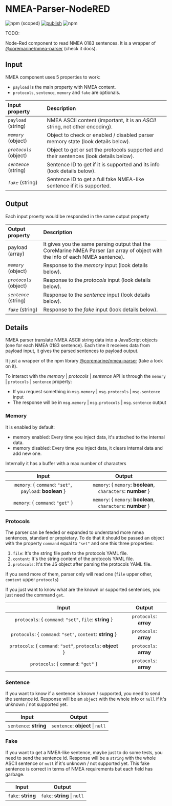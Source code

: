 # NMEA-Parser-NodeRED

![npm (scoped)](https://img.shields.io/npm/v/%40coremarine/TODO:-nodered)
[![publish](https://github.com/core-marine-dev/devices/actions/workflows/TODO:-nodered.yml/badge.svg)](https://github.com/core-marine-dev/devices/actions/workflows/TODO:-nodered.yml)
![npm](https://img.shields.io/npm/dy/%40coremarine/TODO:-nodered)

TODO:

Node-Red component to read NMEA 0183 sentences. It is a wrapper of [@coremarine/nmea-parser](https://www.npmjs.com/package/@coremarine/nmea-parser) (check it docs).

## Input

NMEA component uses 5 properties to work:

- `payload` is the main property with NMEA content.
- `protocols`, `sentence`, `memory` and `fake` are optionals.

| Input property         | Description                                                                            |
| :--------------------- | :------------------------------------------------------------------------------------- |
| `payload` (string)     | NMEA ASCII content (important, it is an *ASCII* string, not other encoding).           |
| *`memory`* (object)    | Object to check or enabled / disabled parser memory state (look details below).        |
| *`protocols`* (object) | Object to get or set the protocols supported and their sentences (look details below). |
| *`sentence`* (string)  | Sentence ID to get if it is supported and its info (look details below).               |
| *`fake`* (string)      | Sentence ID to get a full fake NMEA-like sentence if it is supported.                  |

## Output

Each input proerty would be responded in the same output property

| Output property        | Description                                                                                                                    |
| :--------------------- | :----------------------------------------------------------------------------------------------------------------------------- |
| payload (array)        | It gives you the same parsing output that the CoreMarine NMEA Parser (an array of object with the info of each NMEA sentence). |
| *`memory`* (object)    | Response to the *memory* input (look details below).                                                                           |
| *`protocols`* (object) | Response to the *protocols* input (look details below).                                                                        |
| *`sentence`* (string)  | Response to the *sentence* input (look details below).                                                                         |
| *`fake`* (string)      | Response to the *fake* input (look details below).                                                                             |

## Details

NMEA parser translate NMEA ASCII string data into a JavaScript objects (one for each
NMEA 0183 sentence). Each time it receives data from payload input, it gives the parsed sentences to payload output.

It just a wrapper of the npm library [@coremarine/nmea-parser](https://www.npmjs.com/package/@coremarine/nmea-parser) (take a look on it).

To interact with the *memory* | *protocols* | *sentence* API is through the `memory` | `protocols` | `sentence` property:

- If you request something in `msg.memory` | `msg.protocols` | `msg.sentence` input
- The response will be in `msg.memory` | `msg.protocols` | `msg.sentence` output

### Memory

It is enabled by default:

- memory enabled: Every time you inject data, it's attached to the internal data.
- memory disabled: Every time you inject data, it clears internal data and add new one.

Internally it has a buffer with a max number of characters

|                          Input                           |                            Output                             |
| :------------------------------------------------------: | :-----------------------------------------------------------: |
| `memory`: { `command`: `"set"`, `payload`: **boolean** } | `memory`: { `memory`: **boolean**, `characters`: **number** } |
|             `memory`: { `command`: `"get"` }             | `memory`: { `memory`: **boolean**, `characters`: **number** } |

### Protocols

The parser can be feeded or expanded to understand more nmea sentences, standard or propietary.
To do that it should be passed an object with the property `command` equal to `"set"` and one this three properties:

1. `file`: It's the string file path to the protocols YAML file.
2. `content`: It's the string content of the protocols YAML file.
3. `protocols`: It's the JS object after parsing the protocols YAML file.

If you send more of them, parser only will read one (`file` upper other, `content` upper `protocols`)

If you just want to know what are the known or supported sentences, you just need the command `get`.

|                            Input                             |         Output         |
| :----------------------------------------------------------: | :--------------------: |
|   `protocols`: { `command`: `"set"`, `file`: **string** }    | `protocols`: **array** |
|  `protocols`: { `command`: `"set"`, `content`: **string** }  | `protocols`: **array** |
| `protocols`: { `command`: `"set"`, `protocols`: **object** } | `protocols`: **array** |
|             `protocols`: { `command`: `"get"` }              | `protocols`: **array** |

### Sentence

If you want to know if a sentence is known / supported, you need to send the sentence id.
Response will be an `object` with the whole info or `null` if it's unknown / not supported yet.

|         Input          |              Output              |
| :--------------------: | :------------------------------: |
| `sentence`: **string** | `sentence`: **object** \| `null` |

### Fake

If you want to get a NMEA-like sentence, maybe just to do some tests, you need to send the sentence id.
Response will be a `string` with the whole ASCII sentence or `null` if it's unknown / not supported yet.
This fake sentence is correct in terms of NMEA requirements but each field has garbage.

|       Input        |            Output            |
| :----------------: | :--------------------------: |
| `fake`: **string** | `fake`: **string** \| `null` |

